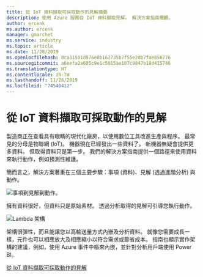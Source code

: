 ```yaml
---
title: 從 IoT 資料擷取可採取動作的見解摘要
description: 使用 Azure 服務從 IoT 資料擷取見解。 解決方案指南概觀。
author: ercenk
ms.author: ercenk
manager: gmarchet
ms.service: industry
ms.topic: article
ms.date: 11/28/2019
ms.openlocfilehash: 8ca31501d976e0b162735b7f55e2db7fae850776
ms.sourcegitcommit: a6eefa2a605c9e1c5015ae107c9847b18d415746
ms.translationtype: HT
ms.contentlocale: zh-TW
ms.lasthandoff: 11/26/2019
ms.locfileid: "74540412"
---
```

# <a name="extracting-actionable-insights-from-iot-data"></a>從 IoT 資料擷取可採取動作的見解

製造商正在查看具有眼睛的現代化廠房，以使用數位工具改進生產與程序。 最常見的分母是物聯網 (IoT)。 機器現在已經發出一些資料了。 新機器無疑會提供更多資料。
但取得資料只是第一步。 我們的解決方案指南提供一個路徑來使用資料來執行動作，例如預測性維護。

簡而言之，解決方案著重在三個主要步驟：事項 (資料)、見解 (透過進階分析) 與動作。

![事項到見解到動作。](assets/extracting-insights-from-iot/things-insights-actions.png)

擁有資料很好，但資料只是原始素材。 透過分析取得的見解可引導您執行動作。

![Lambda 架構](assets/extracting-insights-from-iot/lambda-architecture.png)

架構很彈性，而且能讓您以高輸送量方式內嵌及分析資料。 就像您需要成長一樣，元件也可以相應放大及相應縮小以符合需求或節省成本。 指南也顯示實作架構的建議，例如，使用 Azure 事件中樞來內嵌，並針對分析用戶端使用 Power BI。

[從 IoT 資料擷取可採取動作的見解](./extracting-insights-from-iot-data.md)

